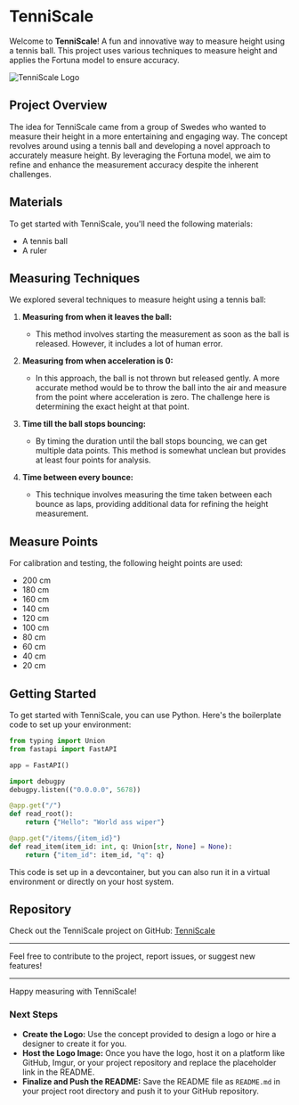 # TenniScale

Welcome to **TenniScale**! A fun and innovative way to measure height using a tennis ball. This project uses various techniques to measure height and applies the Fortuna model to ensure accuracy.

![TenniScale Logo](./assets/logo.png) <!-- Replace with the actual link to your logo once created -->

## Project Overview

The idea for TenniScale came from a group of Swedes who wanted to measure their height in a more entertaining and engaging way. The concept revolves around using a tennis ball and developing a novel approach to accurately measure height. By leveraging the Fortuna model, we aim to refine and enhance the measurement accuracy despite the inherent challenges.

## Materials

To get started with TenniScale, you'll need the following materials:
- A tennis ball
- A ruler

## Measuring Techniques

We explored several techniques to measure height using a tennis ball:

1. **Measuring from when it leaves the ball:**
   - This method involves starting the measurement as soon as the ball is released. However, it includes a lot of human error.

2. **Measuring from when acceleration is 0:**
   - In this approach, the ball is not thrown but released gently. A more accurate method would be to throw the ball into the air and measure from the point where acceleration is zero. The challenge here is determining the exact height at that point.

3. **Time till the ball stops bouncing:**
   - By timing the duration until the ball stops bouncing, we can get multiple data points. This method is somewhat unclean but provides at least four points for analysis.

4. **Time between every bounce:**
   - This technique involves measuring the time taken between each bounce as laps, providing additional data for refining the height measurement.

## Measure Points

For calibration and testing, the following height points are used:
- 200 cm
- 180 cm
- 160 cm
- 140 cm
- 120 cm
- 100 cm
- 80 cm
- 60 cm
- 40 cm
- 20 cm

## Getting Started

To get started with TenniScale, you can use Python. Here's the boilerplate code to set up your environment:

```python
from typing import Union
from fastapi import FastAPI

app = FastAPI()

import debugpy
debugpy.listen(("0.0.0.0", 5678))

@app.get("/")
def read_root():
    return {"Hello": "World ass wiper"}

@app.get("/items/{item_id}")
def read_item(item_id: int, q: Union[str, None] = None):
    return {"item_id": item_id, "q": q}
```

This code is set up in a devcontainer, but you can also run it in a virtual environment or directly on your host system.

## Repository

Check out the TenniScale project on GitHub: [TenniScale](https://github.com/valiantlynx/TenniScale.git)

---

Feel free to contribute to the project, report issues, or suggest new features!

---

Happy measuring with TenniScale!

### Next Steps

- **Create the Logo:** Use the concept provided to design a logo or hire a designer to create it for you.
- **Host the Logo Image:** Once you have the logo, host it on a platform like GitHub, Imgur, or your project repository and replace the placeholder link in the README.
- **Finalize and Push the README:** Save the README file as `README.md` in your project root directory and push it to your GitHub repository.
